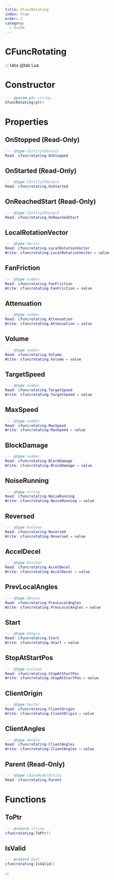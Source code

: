 ```yaml
---
title: CFuncRotating
index: true
order: 2
category:
  - Guide
---
```


# CFuncRotating

::: tabs
@tab Lua
# Constructor
```lua
--- @param ptr string
CFuncRotating(ptr)
```
# Properties
## OnStopped (Read-Only)
```lua
--- @type CEntityIOOutput
Read: cfuncrotating.OnStopped
```
## OnStarted (Read-Only)
```lua
--- @type CEntityIOOutput
Read: cfuncrotating.OnStarted
```
## OnReachedStart (Read-Only)
```lua
--- @type CEntityIOOutput
Read: cfuncrotating.OnReachedStart
```
## LocalRotationVector 
```lua
--- @type Vector
Read: cfuncrotating.LocalRotationVector
Write: cfuncrotating.LocalRotationVector = value
```
## FanFriction 
```lua
--- @type number
Read: cfuncrotating.FanFriction
Write: cfuncrotating.FanFriction = value
```
## Attenuation 
```lua
--- @type number
Read: cfuncrotating.Attenuation
Write: cfuncrotating.Attenuation = value
```
## Volume 
```lua
--- @type number
Read: cfuncrotating.Volume
Write: cfuncrotating.Volume = value
```
## TargetSpeed 
```lua
--- @type number
Read: cfuncrotating.TargetSpeed
Write: cfuncrotating.TargetSpeed = value
```
## MaxSpeed 
```lua
--- @type number
Read: cfuncrotating.MaxSpeed
Write: cfuncrotating.MaxSpeed = value
```
## BlockDamage 
```lua
--- @type number
Read: cfuncrotating.BlockDamage
Write: cfuncrotating.BlockDamage = value
```
## NoiseRunning 
```lua
--- @type string
Read: cfuncrotating.NoiseRunning
Write: cfuncrotating.NoiseRunning = value
```
## Reversed 
```lua
--- @type boolean
Read: cfuncrotating.Reversed
Write: cfuncrotating.Reversed = value
```
## AccelDecel 
```lua
--- @type boolean
Read: cfuncrotating.AccelDecel
Write: cfuncrotating.AccelDecel = value
```
## PrevLocalAngles 
```lua
--- @type QAngle
Read: cfuncrotating.PrevLocalAngles
Write: cfuncrotating.PrevLocalAngles = value
```
## Start 
```lua
--- @type QAngle
Read: cfuncrotating.Start
Write: cfuncrotating.Start = value
```
## StopAtStartPos 
```lua
--- @type boolean
Read: cfuncrotating.StopAtStartPos
Write: cfuncrotating.StopAtStartPos = value
```
## ClientOrigin 
```lua
--- @type Vector
Read: cfuncrotating.ClientOrigin
Write: cfuncrotating.ClientOrigin = value
```
## ClientAngles 
```lua
--- @type QAngle
Read: cfuncrotating.ClientAngles
Write: cfuncrotating.ClientAngles = value
```
## Parent (Read-Only)
```lua
--- @type CBaseModelEntity
Read: cfuncrotating.Parent
```
# Functions
## ToPtr
```lua
--- @return string
cfuncrotating:ToPtr()
```
## IsValid
```lua
--- @return bool
cfuncrotating:IsValid()
```

:::